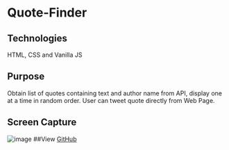 # Quote-Finder
## Technologies
HTML, CSS and Vanilla JS
## Purpose
Obtain list of quotes containing text and author name from API, display one at a time in random order. User can tweet quote directly from Web Page. 
## Screen Capture
![image](https://user-images.githubusercontent.com/46428059/116860138-f4d59380-abb5-11eb-9c91-bc680587873a.png)
##View
[GitHub](http://github.com)
